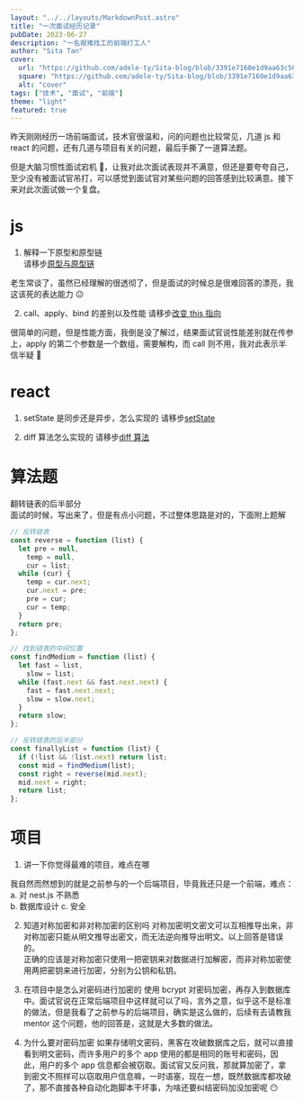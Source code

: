 ```yaml
---
layout: "../../layouts/MarkdownPost.astro"
title: "一次面试经历记录"
pubDate: 2023-06-27
description: "一名艰难找工的前端打工人"
author: "Sita Tan"
cover:
  url: "https://github.com/adele-ty/Sita-blog/blob/3391e7160e1d9aa63c506d3069794f8770d63c22/src/images/nextJS/nextJS.png?raw=true"
  square: "https://github.com/adele-ty/Sita-blog/blob/3391e7160e1d9aa63c506d3069794f8770d63c22/src/images/nextJS/nextJS.png?raw=true"
  alt: "cover"
tags: ["技术", "面试", "前端"]
theme: "light"
featured: true
---
```


昨天刚刚经历一场前端面试，技术官很温和，问的问题也比较常见，几道 js 和 react 的问题，还有几道与项目有关的问题，最后手撕了一道算法题。

但是大脑习惯性面试宕机 🤪，让我对此次面试表现并不满意，但还是要夸夸自己，至少没有被面试官吊打，可以感觉到面试官对某些问题的回答感到比较满意。接下来对此次面试做一个复盘。

# js

1. 解释一下原型和原型链  
   请移步[原型与原型链](https://github.com/adele-ty/JavaScript/blob/main/%E5%8E%9F%E5%9E%8B%E5%92%8C%E5%8E%9F%E5%9E%8B%E9%93%BE.md)

老生常谈了，虽然已经理解的很透彻了，但是面试的时候总是很难回答的漂亮，我这该死的表达能力 😐

2. call、apply、bind 的差别以及性能
   请移步[改变 this 指向](https://github.com/adele-ty/JavaScript/blob/main/this.md)

很简单的问题，但是性能方面，我倒是没了解过，结果面试官说性能差别就在传参上，apply 的第二个参数是一个数组，需要解构，而 call 则不用，我对此表示半信半疑 🤔

# react

1. setState 是同步还是异步，怎么实现的
   请移步[setState](https://github.com/adele-ty/React.js/blob/main/useState.md)

2. diff 算法怎么实现的
   请移步[diff 算法](https://github.com/adele-ty/React.js/blob/main/virtual-dom%E5%92%8Cdiff%E7%AE%97%E6%B3%95.md)

# 算法题

翻转链表的后半部分  
面试的时候，写出来了，但是有点小问题，不过整体思路是对的，下面附上题解

```js
// 反转链表
const reverse = function (list) {
  let pre = null,
    temp = null,
    cur = list;
  while (cur) {
    temp = cur.next;
    cur.next = pre;
    pre = cur;
    cur = temp;
  }
  return pre;
};

// 找到链表的中间位置
const findMedium = function (list) {
  let fast = list,
    slow = list;
  while (fast.next && fast.next.next) {
    fast = fast.next.next;
    slow = slow.next;
  }
  return slow;
};

// 反转链表的后半部分
const finallyList = function (list) {
  if (!list && !list.next) return list;
  const mid = findMedium(list);
  const right = reverse(mid.next);
  mid.next = right;
  return list;
};
```

# 项目

1. 讲一下你觉得最难的项目，难点在哪

我自然而然想到的就是之前参与的一个后端项目，毕竟我还只是一个前端，难点：  
a. 对 nest.js 不熟悉  
b. 数据库设计
c. 安全

2. 知道对称加密和非对称加密的区别吗
   对称加密明文密文可以互相推导出来，非对称加密只能从明文推导出密文，而无法逆向推导出明文。以上回答是错误的。  
   正确的应该是对称加密只使用一把密钥来对数据进行加解密，而非对称加密使用两把密钥来进行加密，分别为公钥和私钥。

3. 在项目中是怎么对密码进行加密的
   使用 bcrypt 对密码加密，再存入到数据库中。面试官说在正常后端项目中这样就可以了吗，言外之意，似乎这不是标准的做法，但是我看了之前参与的后端项目，确实是这么做的，后续有去请教我 mentor 这个问题，他的回答是，这就是大多数的做法。

4. 为什么要对密码加密
   如果存储明文密码，黑客在攻破数据库之后，就可以直接看到明文密码，而许多用户的多个 app 使用的都是相同的账号和密码，因此，用户的多个 app 信息都会被窃取。面试官又反问我，那就算加密了，拿到密文不照样可以窃取用户信息嘛，一时语塞，现在一想，既然数据库都攻破了，那不直接各种自动化跑脚本干坏事，为啥还要纠结密码加没加密呢 😶
